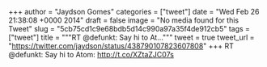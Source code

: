 
+++
author = "Jaydson Gomes"
categories = ["tweet"]
date = "Wed Feb 26 21:38:08 +0000 2014"
draft = false
image = "No media found for this Tweet"
slug = "5cb75cd1c9e68bdb5d14c990a97a35f4de912cb5"
tags = ["tweet"]
title = """RT @defunkt: Say hi to At..."""
tweet = true
tweet_url = "https://twitter.com/jaydson/status/438790107823607808"
+++
RT @defunkt: Say hi to Atom: http://t.co/XZtaZJC07s
